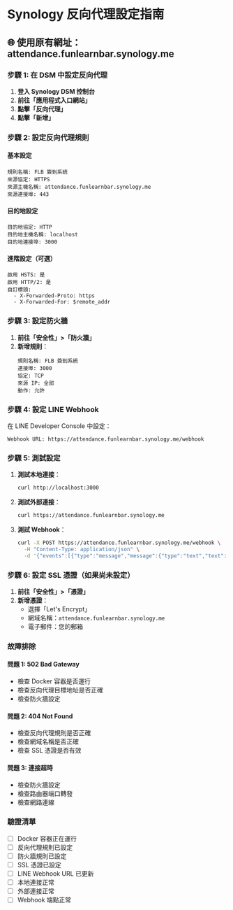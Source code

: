 # Synology 反向代理設定指南

## 🌐 使用原有網址：attendance.funlearnbar.synology.me

### 步驟 1: 在 DSM 中設定反向代理

1. **登入 Synology DSM 控制台**
2. **前往「應用程式入口網站」**
3. **點擊「反向代理」**
4. **點擊「新增」**

### 步驟 2: 設定反向代理規則

#### 基本設定
```
規則名稱: FLB 簽到系統
來源協定: HTTPS
來源主機名稱: attendance.funlearnbar.synology.me
來源連接埠: 443
```

#### 目的地設定
```
目的地協定: HTTP
目的地主機名稱: localhost
目的地連接埠: 3000
```

#### 進階設定（可選）
```
啟用 HSTS: 是
啟用 HTTP/2: 是
自訂標頭: 
  - X-Forwarded-Proto: https
  - X-Forwarded-For: $remote_addr
```

### 步驟 3: 設定防火牆

1. **前往「安全性」>「防火牆」**
2. **新增規則**：
   ```
   規則名稱: FLB 簽到系統
   連接埠: 3000
   協定: TCP
   來源 IP: 全部
   動作: 允許
   ```

### 步驟 4: 設定 LINE Webhook

在 LINE Developer Console 中設定：
```
Webhook URL: https://attendance.funlearnbar.synology.me/webhook
```

### 步驟 5: 測試設定

1. **測試本地連接**：
   ```bash
   curl http://localhost:3000
   ```

2. **測試外部連接**：
   ```bash
   curl https://attendance.funlearnbar.synology.me
   ```

3. **測試 Webhook**：
   ```bash
   curl -X POST https://attendance.funlearnbar.synology.me/webhook \
     -H "Content-Type: application/json" \
     -d '{"events":[{"type":"message","message":{"type":"text","text":"測試"}}]}'
   ```

### 步驟 6: 設定 SSL 憑證（如果尚未設定）

1. **前往「安全性」>「憑證」**
2. **新增憑證**：
   - 選擇「Let's Encrypt」
   - 網域名稱：`attendance.funlearnbar.synology.me`
   - 電子郵件：您的郵箱

### 故障排除

#### 問題 1: 502 Bad Gateway
- 檢查 Docker 容器是否運行
- 檢查反向代理目標地址是否正確
- 檢查防火牆設定

#### 問題 2: 404 Not Found
- 檢查反向代理規則是否正確
- 檢查網域名稱是否正確
- 檢查 SSL 憑證是否有效

#### 問題 3: 連接超時
- 檢查防火牆設定
- 檢查路由器端口轉發
- 檢查網路連線

### 驗證清單

- [ ] Docker 容器正在運行
- [ ] 反向代理規則已設定
- [ ] 防火牆規則已設定
- [ ] SSL 憑證已設定
- [ ] LINE Webhook URL 已更新
- [ ] 本地連接正常
- [ ] 外部連接正常
- [ ] Webhook 端點正常
